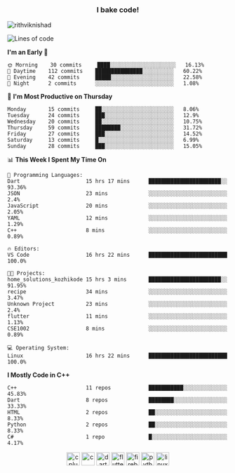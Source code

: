 <h3 align="center">I bake code!</h3>

<p align="left"> <img src="https://komarev.com/ghpvc/?username=rithviknishad" alt="rithviknishad" /> </p>

<!--START_SECTION:waka-->
![Lines of code](https://img.shields.io/badge/From%20Hello%20World%20I%27ve%20Written-694696%20lines%20of%20code-blue)

**I'm an Early 🐤** 

```text
🌞 Morning    30 commits     ████░░░░░░░░░░░░░░░░░░░░░   16.13% 
🌆 Daytime    112 commits    ███████████████░░░░░░░░░░   60.22% 
🌃 Evening    42 commits     █████░░░░░░░░░░░░░░░░░░░░   22.58% 
🌙 Night      2 commits      ░░░░░░░░░░░░░░░░░░░░░░░░░   1.08%

```
📅 **I'm Most Productive on Thursday** 

```text
Monday       15 commits     ██░░░░░░░░░░░░░░░░░░░░░░░   8.06% 
Tuesday      24 commits     ███░░░░░░░░░░░░░░░░░░░░░░   12.9% 
Wednesday    20 commits     ██░░░░░░░░░░░░░░░░░░░░░░░   10.75% 
Thursday     59 commits     ████████░░░░░░░░░░░░░░░░░   31.72% 
Friday       27 commits     ███░░░░░░░░░░░░░░░░░░░░░░   14.52% 
Saturday     13 commits     █░░░░░░░░░░░░░░░░░░░░░░░░   6.99% 
Sunday       28 commits     ███░░░░░░░░░░░░░░░░░░░░░░   15.05%

```


📊 **This Week I Spent My Time On** 

```text
💬 Programming Languages: 
Dart                     15 hrs 17 mins      ███████████████████████░░   93.36% 
JSON                     23 mins             ░░░░░░░░░░░░░░░░░░░░░░░░░   2.4% 
JavaScript               20 mins             ░░░░░░░░░░░░░░░░░░░░░░░░░   2.05% 
YAML                     12 mins             ░░░░░░░░░░░░░░░░░░░░░░░░░   1.29% 
C++                      8 mins              ░░░░░░░░░░░░░░░░░░░░░░░░░   0.89%

🔥 Editors: 
VS Code                  16 hrs 22 mins      █████████████████████████   100.0%

🐱‍💻 Projects: 
home_solutions_kozhikode 15 hrs 3 mins       ███████████████████████░░   91.95% 
recipe                   34 mins             ░░░░░░░░░░░░░░░░░░░░░░░░░   3.47% 
Unknown Project          23 mins             ░░░░░░░░░░░░░░░░░░░░░░░░░   2.4% 
flutter                  11 mins             ░░░░░░░░░░░░░░░░░░░░░░░░░   1.13% 
CSE1002                  8 mins              ░░░░░░░░░░░░░░░░░░░░░░░░░   0.89%

💻 Operating System: 
Linux                    16 hrs 22 mins      █████████████████████████   100.0%

```

**I Mostly Code in C++** 

```text
C++                      11 repos            ███████████░░░░░░░░░░░░░░   45.83% 
Dart                     8 repos             ████████░░░░░░░░░░░░░░░░░   33.33% 
HTML                     2 repos             ██░░░░░░░░░░░░░░░░░░░░░░░   8.33% 
Python                   2 repos             ██░░░░░░░░░░░░░░░░░░░░░░░   8.33% 
C#                       1 repo              █░░░░░░░░░░░░░░░░░░░░░░░░   4.17%

```



<!--END_SECTION:waka-->

<p align="center">
  <img src="https://devicons.github.io/devicon/devicon.git/icons/cplusplus/cplusplus-original.svg" alt="cplusplus" width="30" height="30"/>
  <img src="https://devicons.github.io/devicon/devicon.git/icons/c/c-original.svg" alt="c" width="30" height="30"/>
  <img src="https://www.vectorlogo.zone/logos/dartlang/dartlang-icon.svg" alt="dart" width="30" height="30"/>
  <img src="https://www.vectorlogo.zone/logos/flutterio/flutterio-icon.svg" alt="flutter" width="30" height="30"/> 
  <img src="https://www.vectorlogo.zone/logos/firebase/firebase-icon.svg" alt="firebase" width="30" height="30"/> 
  <img src="https://devicons.github.io/devicon/devicon.git/icons/python/python-original.svg" alt="python" width="30" height="30"/> 
  <img src="https://devicons.github.io/devicon/devicon.git/icons/linux/linux-original.svg" alt="linux" width="30" height="30"/> 
</p>
